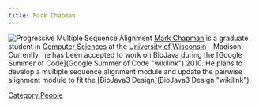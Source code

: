 ```yaml
---
title: Mark Chapman
---
```


![Progressive Multiple Sequence
Alignment](Flowchart-ProgressiveMultipleSequenceAlignment.png "fig:Progressive Multiple Sequence Alignment")
[Mark Chapman](http://pages.cs.wisc.edu/~chapman/) is a graduate student
in [Computer Sciences](http://www.cs.wisc.edu/) at the [University of
Wisconsin](http://www.wisc.edu/) - Madison. Currently, he has been
accepted to work on BioJava during the [Google Summer of
Code](Google Summer of Code "wikilink") 2010. He plans to develop a
multiple sequence alignment module and update the pairwise alignment
module to fit the [BioJava3 Design](BioJava3 Design "wikilink").

<Category:People>
